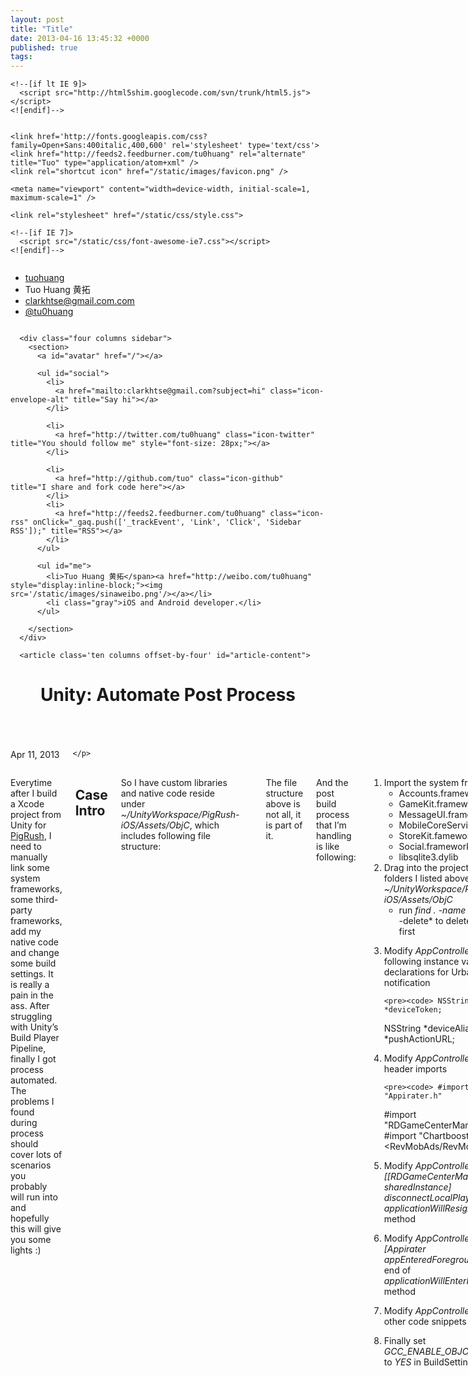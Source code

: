 ```yaml
---
layout: post
title: "Title"
date: 2013-04-16 13:45:32 +0000
published: true
tags:
---
```


<!doctype html>
<!--[if lt IE 7 ]><html class="ie ie6" lang="en"> <![endif]-->
<!--[if IE 7 ]><html class="ie ie7" lang="en"> <![endif]-->
<!--[if IE 8 ]><html class="ie ie8" lang="en"> <![endif]-->
<!--[if (gte IE 9)|!(IE)]><!--> 	
<html lang="en"> 
<!--<![endif]-->
  <head>
    <meta charset="utf-8" />
	<meta http-equiv="Content-Type" content="text/html; charset=UTF-8" >
    <meta http-equiv="X-UA-Compatible" content="IE=edge,chrome=1" />	<!-- Force Latest IE rendering engine -->
    <title>Unity: Automate Post Process</title>

    <!--[if lt IE 9]>
      <script src="http://html5shim.googlecode.com/svn/trunk/html5.js"></script>
    <![endif]-->


    <link href='http://fonts.googleapis.com/css?family=Open+Sans:400italic,400,600' rel='stylesheet' type='text/css'>
    <link href="http://feeds2.feedburner.com/tu0huang" rel="alternate" title="Tuo" type="application/atom+xml" /> 
    <link rel="shortcut icon" href="/static/images/favicon.png" />

    <meta name="viewport" content="width=device-width, initial-scale=1, maximum-scale=1" /> 

    <link rel="stylesheet" href="/static/css/style.css">

    <!--[if IE 7]>
      <script src="/static/css/font-awesome-ie7.css"></script>
    <![endif]-->
  </head>
  <body>
    <div class="container">	
      <div id='mobile' class='two columns hidden'>
        <ul>
          <li><a href='/'>tuohuang</a></li>
          <li><span class="gray">Tuo Huang 黄拓</span></li>
          <li><a href="mailto:clarkhtse@gmail.com.com">clarkhtse@gmail.com.com</a></li>
          <li><a href="http://twitter.com/tu0huang">@tu0huang</a></li>
        </ul>
      </div>

      <div class="four columns sidebar">
        <section>
          <a id="avatar" href="/"></a>

          <ul id="social">
            <li>
              <a href="mailto:clarkhtse@gmail.com?subject=hi" class="icon-envelope-alt" title="Say hi"></a>
            </li>

            <li>
              <a href="http://twitter.com/tu0huang" class="icon-twitter" title="You should follow me" style="font-size: 28px;"></a>
            </li>

            <li>
              <a href="http://github.com/tuo" class="icon-github"  title="I share and fork code here"></a>
            </li>
            <li>
              <a href="http://feeds2.feedburner.com/tu0huang" class="icon-rss" onClick="_gaq.push(['_trackEvent', 'Link', 'Click', 'Sidebar RSS']);" title="RSS"></a>
            </li>
          </ul>

          <ul id="me">
            <li>Tuo Huang 黄拓</span><a href="http://weibo.com/tu0huang" style="display:inline-block;"><img src='/static/images/sinaweibo.png'/></a></li>
            <li class="gray">iOS and Android developer.</li>
          </ul>

        </section>
      </div>

      <article class='ten columns offset-by-four' id="article-content">
  <header class="ten columns" id="article-header">
    <h1>Unity: Automate Post Process</h1>
  </header>

  <div class='ten columns gray' id="date-header">
    <p>
      Apr 11, 2013
  
    </p>

  </div>

  <div class="ten columns" id="article-content">
    <p>Everytime after I build a Xcode project from Unity for <a href="http://reigngames.com/pigrush/">PigRush</a>, I need to manually link some system frameworks, some third-party frameworks, add my native code and change some build settings. It is really a pain in the ass. After struggling with Unity&rsquo;s Build Player Pipeline, finally I got process automated. The problems I found during process should cover lots of scenarios you probably will run into and hopefully this will give you some lights :)</p>

<h2 id="case-intro">Case Intro</h2>
<p>So I have custom libraries and native code reside under <em>~/UnityWorkspace/PigRush-iOS/Assets/ObjC</em>, which includes following file structure:</p>

<pre><code>├── Chartboost
│   ├── CBAnalytics.h
│   ├── CBAnalytics.h.meta
│   ├── Chartboost.h
│   ├── Chartboost.h.meta
│   ├── libChartboost.a
│   └── libChartboost.a.meta
├── Chartboost.meta
├── FlurryAnalytics
│   ├── FlurryAnalytics.h
│   ├── FlurryAnalytics.h.meta
│   ├── libFlurryAnalytics.a
│   └── libFlurryAnalytics.a.meta
├── FlurryAnalytics.meta
├── RevMobAds.framework
│   ├── Headers -&gt; Versions/Current/Headers
│   ├── Resources -&gt; Versions/Current/Resources
│   ├── RevMobAds -&gt; Versions/Current/RevMobAds
│   ├── Versions
├── PigRushNavtiveCode
│   ├── Appirater.h
│   ├── Appirater.h.meta
│   ├── Appirater.m
│   ├── Appirater.m.meta
│   ├── EmailComposer.h
│   ├── EmailComposer.h.meta
│   ├── EmailComposer.m
│   ├── EmailComposer.m.meta
│   ├── …blablabla
│   ├── UnityNativeManager.h
│   ├── UnityNativeManager.h.meta
│   ├── UnityNativeManager.mm
│   └── UnityNativeManager.mm.meta
</code></pre>

<p>The file structure above is not all, it is part of it.</p>

<p>And the post build process that I&rsquo;m handling is like following:</p>

<ol>
  <li>Import the system frameworks
    <ul>
      <li>Accounts.framework (<em>optional</em>) </li>
      <li>GameKit.framework (<em>optional</em>)</li>
      <li>MessageUI.framework</li>
      <li>MobileCoreServices.framework</li>
      <li>StoreKit.famework</li>
      <li>Social.framework (<em>optional</em>)</li>
      <li>libsqlite3.dylib</li>
    </ul>
  </li>
  <li>Drag into the project all files and folders I listed above from <em>~/UnityWorkspace/PigRush-iOS/Assets/ObjC</em>
    <ul>
      <li>run <em>find . -name &lsquo;</em>.meta&rsquo; -type f -delete* to delete .meta files first</li>
    </ul>
  </li>
  <li>
    <p>Modify <em>AppController.h</em> to add following instance variable declarations for UrbanArship push notification</p>

    <pre><code> NSString *deviceToken;
 NSString *deviceAlias;
 NSString *pushActionURL;    
</code></pre>
  </li>
  <li>
    <p>Modify <em>AppController.mm</em> to add header imports</p>

    <pre><code> #import "Appirater.h"
 #import "RDGameCenterManager.h"
 #import "Chartboost.h"
 #import &lt;RevMobAds/RevMobAds.h&gt;
</code></pre>
  </li>
  <li>
    <p>Modify <em>AppController.mm</em> to add <em>[[RDGameCenterManager sharedInstance] disconnectLocalPlayer];</em> to end of <em>applicationWillResignActive</em> method </p>
  </li>
  <li>
    <p>Modify <em>AppController.mm</em> to add <em>[Appirater appEnteredForeground:YES];</em> to end of <em>applicationWillEnterForeground</em> method </p>
  </li>
  <li>
    <p>Modify <em>AppController.mm</em>  to add other code snippets </p>
  </li>
  <li>Finally set <em>GCC_ENABLE_OBJC_EXCEPTIONS</em> to <em>YES</em> in BuildSettings</li>
</ol>

<p>Imagine everytime, you build from Unity and you have to do those steps, it is very paninful process.</p>

<h2 id="solution">Solution</h2>

<p>Note: You can find complete code in my github repo: <a href="https://github.com/tuo/UnityAutomatePostProcess">UnityAutomatePostProcess</a>.</p>

<p>As Unity <a href="http://docs.unity3d.com/Documentation/ScriptReference/PostProcessBuildAttribute.html">PostProcessBuildAttribute</a> reference says, </p>

<blockquote>
  <p>Add this attribute to a method to get a notification just after building the player.</p>
</blockquote>

<p>&ndash; which means that we can use this meta tag to register with Unity engine to kick off post build process.Also notice:</p>

<blockquote>
  <p>This is an editor class. To use it you have to place your script in Assets/Editor inside your project folder. </p>
</blockquote>

<p>Pretty straightforward. </p>

<p>Given that we&rsquo;re gonna play around xcode project file, it looks like using python is good option(as it is built-in supported on Mac). So what this callback script is just simply calling our <em>post_process.py</em>. We create a file <em>CustomPostprocessScript.cs</em> under <em>~/UnityWorkspace/PigRush-iOS/Assets/Editor</em>:</p>

<div class="highlight"><pre><code class="csharp">    <span class="cp">#if UNITY_IPHONE</span>
<span class="k">using</span> <span class="nn">UnityEngine</span><span class="p">;</span>
<span class="k">using</span> <span class="nn">UnityEditor</span><span class="p">;</span>
<span class="k">using</span> <span class="nn">UnityEditor.Callbacks</span><span class="p">;</span>
<span class="k">using</span> <span class="nn">System</span><span class="p">;</span>
<span class="k">using</span> <span class="nn">System.Diagnostics</span><span class="p">;</span>

<span class="k">public</span> <span class="k">class</span> <span class="nc">CustomPostprocessScript</span> <span class="p">:</span> <span class="n">MonoBehaviour</span>
<span class="p">{</span>
<span class="na">	[PostProcessBuild]</span>
	<span class="k">public</span> <span class="k">static</span> <span class="k">void</span> <span class="nf">OnPostprocessBuild</span><span class="p">(</span><span class="n">BuildTarget</span> <span class="n">target</span><span class="p">,</span> <span class="kt">string</span> <span class="n">pathToBuildProject</span><span class="p">)</span>
	<span class="p">{</span>        
		<span class="n">UnityEngine</span><span class="p">.</span><span class="n">Debug</span><span class="p">.</span><span class="n">Log</span><span class="p">(</span><span class="s">&quot;----Custome Script---Executing post process build phase.&quot;</span><span class="p">);</span> 		
		<span class="kt">string</span> <span class="n">objCPath</span> <span class="p">=</span> <span class="n">Application</span><span class="p">.</span><span class="n">dataPath</span> <span class="p">+</span> <span class="s">&quot;/ObjC&quot;</span><span class="p">;</span>
		<span class="n">Process</span> <span class="n">myCustomProcess</span> <span class="p">=</span> <span class="k">new</span> <span class="n">Process</span><span class="p">();</span>		
		<span class="n">myCustomProcess</span><span class="p">.</span><span class="n">StartInfo</span><span class="p">.</span><span class="n">FileName</span> <span class="p">=</span> <span class="s">&quot;python&quot;</span><span class="p">;</span>
        <span class="n">myCustomProcess</span><span class="p">.</span><span class="n">StartInfo</span><span class="p">.</span><span class="n">Arguments</span> <span class="p">=</span> <span class="kt">string</span><span class="p">.</span><span class="n">Format</span><span class="p">(</span><span class="s">&quot;Assets/Editor/post_process.py \&quot;{0}\&quot; \&quot;{1}\&quot;&quot;</span><span class="p">,</span> <span class="n">pathToBuildProject</span><span class="p">,</span> <span class="n">objCPath</span><span class="p">);</span>
        <span class="n">myCustomProcess</span><span class="p">.</span><span class="n">StartInfo</span><span class="p">.</span><span class="n">UseShellExecute</span> <span class="p">=</span> <span class="k">false</span><span class="p">;</span>
        <span class="n">myCustomProcess</span><span class="p">.</span><span class="n">StartInfo</span><span class="p">.</span><span class="n">RedirectStandardOutput</span> <span class="p">=</span> <span class="k">false</span><span class="p">;</span>
		<span class="n">myCustomProcess</span><span class="p">.</span><span class="n">Start</span><span class="p">();</span> 
		<span class="n">myCustomProcess</span><span class="p">.</span><span class="n">WaitForExit</span><span class="p">();</span>
		<span class="n">UnityEngine</span><span class="p">.</span><span class="n">Debug</span><span class="p">.</span><span class="n">Log</span><span class="p">(</span><span class="s">&quot;----Custome Script--- Finished executing post process build phase.&quot;</span><span class="p">);</span>  		
       
	<span class="p">}</span>
<span class="p">}</span>
    <span class="cp">#endif</span>
</code></pre></div>

<p>Here the <em>pathToBuildProject</em> is like <em>~/UnityWorkspace/XCode/PigRush-XCode</em> and <em>objCPath</em> is the path referring to the folder that our custom libraries and native code reside in(<em>~/UnityWorkspace/PigRush-iOS/Assets/ObjC</em>).</p>

<p>Then we dive into our magic <em>post_process.py</em> script.</p>

<div class="highlight"><pre><code class="python"><span class="kn">import</span> <span class="nn">os</span>
<span class="kn">from</span> <span class="nn">sys</span> <span class="kn">import</span> <span class="n">argv</span>
<span class="kn">from</span> <span class="nn">mod_pbxproj</span> <span class="kn">import</span> <span class="n">XcodeProject</span>
<span class="kn">import</span> <span class="nn">appcontroller</span>
<span class="n">path</span> <span class="o">=</span> <span class="n">argv</span><span class="p">[</span><span class="mi">1</span><span class="p">]</span>
<span class="n">fileToAddPath</span> <span class="o">=</span> <span class="n">argv</span><span class="p">[</span><span class="mi">2</span><span class="p">]</span>
    <span class="c">#path: /Users/tuo/UnityWorkspace/XCode/PigRush-XCode-Test1    </span>
<span class="k">print</span><span class="p">(</span><span class="s">&#39;post_process.py xcode build path --&gt; &#39;</span> <span class="o">+</span> <span class="n">path</span><span class="p">)</span>
<span class="k">print</span><span class="p">(</span><span class="s">&#39;post_process.py third party files path --&gt; &#39;</span> <span class="o">+</span> <span class="n">fileToAddPath</span><span class="p">)</span>    
    <span class="c">#Before execute this, you better add a check to see whether your change already exist or not, as if user</span>
    <span class="n">select</span> <span class="o">*</span><span class="n">Append</span><span class="o">*</span> <span class="n">rather</span> <span class="n">than</span> <span class="o">*</span><span class="n">Replace</span><span class="o">*</span> <span class="ow">in</span> <span class="n">Unity</span> <span class="n">when</span> <span class="n">build</span><span class="p">,</span> <span class="n">this</span> <span class="n">will</span> <span class="n">save</span> <span class="n">you</span> <span class="n">time</span> <span class="ow">and</span> <span class="n">avoid</span> <span class="n">duplicates</span><span class="o">.</span> 
    
<span class="k">print</span><span class="p">(</span><span class="s">&#39;Step 1: add system libraries &#39;</span><span class="p">)</span>
    <span class="c">#if framework is optional, add `weak=True`</span>
<span class="n">project</span> <span class="o">=</span> <span class="n">XcodeProject</span><span class="o">.</span><span class="n">Load</span><span class="p">(</span><span class="n">path</span> <span class="o">+</span><span class="s">&#39;/Unity-iPhone.xcodeproj/project.pbxproj&#39;</span><span class="p">)</span>
<span class="n">project</span><span class="o">.</span><span class="n">add_file</span><span class="p">(</span><span class="s">&#39;System/Library/Frameworks/CoreTelephony.framework&#39;</span><span class="p">,</span> <span class="n">tree</span><span class="o">=</span><span class="s">&#39;SDKROOT&#39;</span><span class="p">)</span>
<span class="n">project</span><span class="o">.</span><span class="n">add_file</span><span class="p">(</span><span class="s">&#39;System/Library/Frameworks/MobileCoreServices.framework&#39;</span><span class="p">,</span> <span class="n">tree</span><span class="o">=</span><span class="s">&#39;SDKROOT&#39;</span><span class="p">)</span>
<span class="n">project</span><span class="o">.</span><span class="n">add_file</span><span class="p">(</span><span class="s">&#39;System/Library/Frameworks/StoreKit.framework&#39;</span><span class="p">,</span> <span class="n">tree</span><span class="o">=</span><span class="s">&#39;SDKROOT&#39;</span><span class="p">)</span>
<span class="n">project</span><span class="o">.</span><span class="n">add_file</span><span class="p">(</span><span class="s">&#39;System/Library/Frameworks/Social.framework&#39;</span><span class="p">,</span> <span class="n">tree</span><span class="o">=</span><span class="s">&#39;SDKROOT&#39;</span><span class="p">,</span> <span class="n">weak</span><span class="o">=</span><span class="bp">True</span><span class="p">)</span>
<span class="n">project</span><span class="o">.</span><span class="n">add_file</span><span class="p">(</span><span class="s">&#39;usr/lib/libsqlite3.dylib&#39;</span><span class="p">,</span> <span class="n">tree</span><span class="o">=</span><span class="s">&#39;SDKROOT&#39;</span><span class="p">)</span>

<span class="k">print</span><span class="p">(</span><span class="s">&#39;Step 2: add custom libraries and native code to xcode, exclude any .meta file&#39;</span><span class="p">)</span>
<span class="n">files_in_dir</span> <span class="o">=</span> <span class="n">os</span><span class="o">.</span><span class="n">listdir</span><span class="p">(</span><span class="n">fileToAddPath</span><span class="p">)</span>
<span class="k">for</span> <span class="n">f</span> <span class="ow">in</span> <span class="n">files_in_dir</span><span class="p">:</span>    
    <span class="k">if</span> <span class="ow">not</span> <span class="n">f</span><span class="o">.</span><span class="n">startswith</span><span class="p">(</span><span class="s">&#39;.&#39;</span><span class="p">):</span> <span class="c">#exclude .DS_STORE on mac</span>
    <span class="k">print</span> <span class="n">f</span>        
    <span class="n">pathname</span> <span class="o">=</span> <span class="n">os</span><span class="o">.</span><span class="n">path</span><span class="o">.</span><span class="n">join</span><span class="p">(</span><span class="n">fileToAddPath</span><span class="p">,</span> <span class="n">f</span><span class="p">)</span>
    <span class="n">fileName</span><span class="p">,</span> <span class="n">fileExtension</span> <span class="o">=</span> <span class="n">os</span><span class="o">.</span><span class="n">path</span><span class="o">.</span><span class="n">splitext</span><span class="p">(</span><span class="n">pathname</span><span class="p">)</span>
    <span class="k">if</span> <span class="ow">not</span> <span class="n">fileExtension</span> <span class="o">==</span> <span class="s">&#39;.meta&#39;</span><span class="p">:</span> <span class="c">#skip .meta file</span>
        <span class="k">if</span> <span class="n">os</span><span class="o">.</span><span class="n">path</span><span class="o">.</span><span class="n">isfile</span><span class="p">(</span><span class="n">pathname</span><span class="p">):</span>
            <span class="k">print</span> <span class="s">&quot;is file : &quot;</span> <span class="o">+</span> <span class="n">pathname</span>
            <span class="n">project</span><span class="o">.</span><span class="n">add_file</span><span class="p">(</span><span class="n">pathname</span><span class="p">)</span>
        <span class="k">if</span> <span class="n">os</span><span class="o">.</span><span class="n">path</span><span class="o">.</span><span class="n">isdir</span><span class="p">(</span><span class="n">pathname</span><span class="p">):</span>
            <span class="k">print</span> <span class="s">&quot;is dir : &quot;</span> <span class="o">+</span> <span class="n">pathname</span>
            <span class="n">project</span><span class="o">.</span><span class="n">add_folder</span><span class="p">(</span><span class="n">pathname</span><span class="p">,</span> <span class="n">excludes</span><span class="o">=</span><span class="p">[</span><span class="s">&quot;^.*\.meta$&quot;</span><span class="p">])</span>

<span class="k">print</span><span class="p">(</span><span class="s">&#39;Step 3: modify the AppController&#39;</span><span class="p">)</span>
<span class="n">appcontroller</span><span class="o">.</span><span class="n">touch_implementation</span><span class="p">(</span><span class="n">path</span> <span class="o">+</span> <span class="s">&#39;/Classes/AppController.mm&#39;</span><span class="p">)</span>
<span class="n">appcontroller</span><span class="o">.</span><span class="n">touch_header</span><span class="p">(</span><span class="n">path</span> <span class="o">+</span> <span class="s">&#39;/Classes/AppController.h&#39;</span><span class="p">)</span>

<span class="k">print</span><span class="p">(</span><span class="s">&#39;Step 4: change build setting&#39;</span><span class="p">)</span>
<span class="n">project</span><span class="o">.</span><span class="n">add_other_buildsetting</span><span class="p">(</span><span class="s">&#39;GCC_ENABLE_OBJC_EXCEPTIONS&#39;</span><span class="p">,</span> <span class="s">&#39;YES&#39;</span><span class="p">)</span>

<span class="k">print</span><span class="p">(</span><span class="s">&#39;Step 5: save our change to xcode project file&#39;</span><span class="p">)</span>
<span class="k">if</span> <span class="n">project</span><span class="o">.</span><span class="n">modified</span><span class="p">:</span>
    <span class="n">project</span><span class="o">.</span><span class="n">backup</span><span class="p">()</span>
    <span class="n">project</span><span class="o">.</span><span class="n">saveFormat3_2</span><span class="p">()</span>
</code></pre></div>

<p>Code is pretty self-explanatory.</p>

<p>Because that we need to mess around with xcode project file, we better use some existing script to do it. And there is one I found which is pretty good: <a href="https://bitbucket.org/icalderon/mod-pbxproj">Mod PBXProj</a> (The script I refere here doesn&rsquo;t support change build setings and has some problem with escape library search path, you can download good one from my github). </p>

<p>The most complicted code would be in the Step 3, which we modified our AppController. This is place you probably do:</p>

<ul>
  <li>add instance variables delcarations in AppController.h</li>
  <li>add code snippet to begin of specfic method in AppController.mm</li>
  <li>add code snippet to end of specfic method in AppController.mm</li>
  <li>add methods to end of AppController.mm</li>
</ul>

<p>Because you probably need modify that file constantly, it would be great there is flexible and easy way to do it.</p>

<p>Let&rsquo;s look at part of <em>appcontroller.py</em>:</p>

<div class="highlight"><pre><code class="python"> 
    <span class="c">#!/usr/bin/python</span>
<span class="kn">import</span> <span class="nn">sys</span>
<span class="kn">import</span> <span class="nn">os</span>

<span class="k">def</span> <span class="nf">process_app_controller_wrapper</span><span class="p">(</span><span class="n">appcontroller_filename</span><span class="p">,</span> <span class="n">newContent</span><span class="p">,</span> <span class="n">methodSignatures</span><span class="p">,</span> <span class="n">valuesToAppend</span><span class="p">,</span> <span class="n">positionsInMethod</span><span class="p">,</span> <span class="n">contentToAppend</span><span class="o">=</span><span class="bp">None</span><span class="p">):</span>
    <span class="n">appcontroller</span> <span class="o">=</span> <span class="nb">open</span><span class="p">(</span><span class="n">appcontroller_filename</span><span class="p">,</span> <span class="s">&#39;r&#39;</span><span class="p">)</span>
    <span class="n">lines</span> <span class="o">=</span> <span class="n">appcontroller</span><span class="o">.</span><span class="n">readlines</span><span class="p">()</span>
    <span class="n">appcontroller</span><span class="o">.</span><span class="n">close</span><span class="p">()</span>
    <span class="n">found</span> <span class="o">=</span> <span class="bp">False</span>    
    <span class="n">foundIndex</span> <span class="o">=</span> <span class="o">-</span><span class="mi">1</span>
    <span class="k">for</span> <span class="n">line</span> <span class="ow">in</span> <span class="n">lines</span><span class="p">:</span>         
        <span class="k">print</span> <span class="n">line</span>
        <span class="n">newContent</span> <span class="o">+=</span> <span class="n">line</span>
        <span class="k">for</span> <span class="n">idx</span><span class="p">,</span> <span class="n">val</span> <span class="ow">in</span> <span class="nb">enumerate</span><span class="p">(</span><span class="n">methodSignatures</span><span class="p">):</span>
            <span class="k">print</span> <span class="n">idx</span><span class="p">,</span> <span class="n">val</span>
            <span class="k">if</span> <span class="p">(</span><span class="n">line</span><span class="o">.</span><span class="n">strip</span><span class="p">()</span> <span class="o">==</span> <span class="n">val</span><span class="p">):</span>
                <span class="k">print</span> <span class="s">&quot;founded match method: &quot;</span> <span class="o">+</span> <span class="n">val</span>
                <span class="n">foundIndex</span> <span class="o">=</span> <span class="n">idx</span>
                <span class="n">found</span> <span class="o">=</span> <span class="bp">True</span>
        <span class="k">if</span> <span class="n">found</span> <span class="p">:</span>
            <span class="k">if</span> <span class="n">positionsInMethod</span><span class="p">[</span><span class="n">foundIndex</span><span class="p">]</span> <span class="o">==</span> <span class="s">&#39;begin&#39;</span> <span class="ow">and</span> <span class="n">line</span><span class="o">.</span><span class="n">strip</span><span class="p">()</span> <span class="o">==</span> <span class="s">&#39;{&#39;</span><span class="p">:</span>
                <span class="k">print</span> <span class="s">&quot;add code to resign body&quot;</span>
                <span class="n">newContent</span> <span class="o">+=</span> <span class="p">(</span><span class="s">&quot;</span><span class="se">\n\t</span><span class="s">&quot;</span> <span class="o">+</span> <span class="n">valuesToAppend</span><span class="p">[</span><span class="n">foundIndex</span><span class="p">]</span> <span class="o">+</span> <span class="s">&quot;</span><span class="se">\n\n</span><span class="s">&quot;</span><span class="p">)</span>
                <span class="n">found</span> <span class="o">=</span> <span class="bp">False</span>
            <span class="k">if</span> 	<span class="n">positionsInMethod</span><span class="p">[</span><span class="n">foundIndex</span><span class="p">]</span> <span class="o">==</span> <span class="s">&#39;end&#39;</span> <span class="ow">and</span> <span class="n">line</span><span class="o">.</span><span class="n">strip</span><span class="p">()</span> <span class="o">==</span> <span class="s">&#39;}&#39;</span><span class="p">:</span>
                <span class="n">newContent</span> <span class="o">=</span> <span class="n">newContent</span><span class="p">[:</span><span class="o">-</span><span class="mi">3</span><span class="p">]</span>
                <span class="n">newContent</span> <span class="o">+=</span> <span class="p">(</span><span class="s">&quot;</span><span class="se">\n\n\t</span><span class="s">&quot;</span> <span class="o">+</span> <span class="n">valuesToAppend</span><span class="p">[</span><span class="n">foundIndex</span><span class="p">]</span> <span class="o">+</span> <span class="s">&quot;</span><span class="se">\n</span><span class="s">&quot;</span><span class="p">)</span>
                <span class="n">newContent</span> <span class="o">+=</span> <span class="s">&quot;}</span><span class="se">\n</span><span class="s">&quot;</span>
                <span class="n">foundWillResignActive</span> <span class="o">=</span> <span class="bp">False</span>
        <span class="k">if</span> <span class="n">line</span><span class="o">.</span><span class="n">strip</span><span class="p">()</span> <span class="o">==</span> <span class="s">&#39;@end&#39;</span> <span class="ow">and</span> <span class="p">(</span><span class="ow">not</span> <span class="n">contentToAppend</span> <span class="ow">is</span> <span class="bp">None</span><span class="p">):</span>
                <span class="n">newContent</span> <span class="o">=</span> <span class="n">newContent</span><span class="p">[:</span><span class="o">-</span><span class="mi">6</span><span class="p">]</span>
                <span class="n">newContent</span> <span class="o">+=</span> <span class="p">(</span><span class="s">&quot;</span><span class="se">\n\n\t</span><span class="s">&quot;</span> <span class="o">+</span> <span class="n">contentToAppend</span> <span class="o">+</span> <span class="s">&quot;</span><span class="se">\n</span><span class="s">&quot;</span><span class="p">)</span>
                <span class="n">newContent</span> <span class="o">+=</span> <span class="s">&quot;@end&quot;</span>                          
            
    <span class="k">print</span> <span class="s">&quot;-------done loop close stream and content: &quot;</span> <span class="o">+</span> <span class="n">newContent</span>                   
    <span class="n">appcontroller</span> <span class="o">=</span> <span class="nb">open</span><span class="p">(</span><span class="n">appcontroller_filename</span><span class="p">,</span> <span class="s">&#39;w&#39;</span><span class="p">)</span>    
    <span class="n">appcontroller</span><span class="o">.</span><span class="n">write</span><span class="p">(</span><span class="n">newContent</span><span class="p">)</span>
    <span class="n">appcontroller</span><span class="o">.</span><span class="n">close</span><span class="p">()</span>        

<span class="k">def</span> <span class="nf">chartboostAndRevMob</span><span class="p">():</span>
    <span class="k">return</span> <span class="s">&#39;&#39;&#39;</span>
<span class="s">    Chartboost *cb = [Chartboost sharedChartboost];</span>
<span class="s">    cb.appId = @&quot;XXXX&quot;;</span>
<span class="s">    cb.appSignature = @&quot;XXX&quot;;</span>
<span class="s">    [cb startSession];</span>
<span class="s">    [RevMobAds startSessionWithAppID:@&quot;XXXXX&quot;]; </span>
<span class="s">    &#39;&#39;&#39;</span>
<span class="k">def</span> <span class="nf">importHeaders</span><span class="p">():</span>
    <span class="k">return</span> <span class="s">&#39;&#39;&#39;</span>
<span class="s">    #import &quot;Appirater.h&quot;</span>
<span class="s">    #import &quot;RDGameCenterManager.h&quot;</span>
<span class="s">    #import &quot;Chartboost.h&quot;</span>
<span class="s">    #import &lt;RevMobAds/RevMobAds.h&gt;</span>
<span class="s">    #import &quot;FlurryAnalytics.h&quot;</span>
<span class="s">&#39;&#39;&#39;</span>

<span class="k">def</span> <span class="nf">pushActionInstanceDeclaration</span><span class="p">():</span>
    <span class="k">return</span> <span class="s">&#39;&#39;&#39;</span>
<span class="s">	NSString *deviceTokenString;</span>
<span class="s">	NSString *deviceAlias;</span>
<span class="s">	NSString *pushActionURL;    </span>
<span class="s">    &#39;&#39;&#39;</span>
<span class="k">def</span> <span class="nf">pushActionDealloc</span><span class="p">():</span>
    <span class="k">return</span> <span class="s">&#39;&#39;&#39;</span>
<span class="s">    [deviceTokenString release];</span>
<span class="s">    [deviceAlias release];</span>
<span class="s">    [pushActionURL release];</span>
<span class="s">    &#39;&#39;&#39;</span>

<span class="k">def</span> <span class="nf">extraCodeToAddInAppControllerMMFile</span><span class="p">():</span>
    <span class="k">return</span> <span class="s">&#39;&#39;&#39;</span>
<span class="s">//blablabla</span>
<span class="s">- (void)connection:(NSURLConnection *)theConnection didFailWithError:(NSError *)error {</span>
<span class="s">    [UIApplication sharedApplication].networkActivityIndicatorVisible = NO;</span>
<span class="s">    UIAlertView *someError = [[UIAlertView alloc] initWithTitle:</span>
<span class="s">                              @&quot;Network error&quot; message: @&quot;Error registering with server&quot;</span>
<span class="s">													   delegate: self</span>
<span class="s">											  cancelButtonTitle: @&quot;Ok&quot;</span>
<span class="s">											  otherButtonTitles: nil];</span>
<span class="s">    [someError show];</span>
<span class="s">    [someError release];</span>
<span class="s">    NSLog(@&quot;ERROR: NSError query result: %@&quot;, error);</span>

<span class="s">}</span>

<span class="s">- (void)alertView:(UIAlertView *)alertView clickedButtonAtIndex:(NSInteger)buttonIndex</span>
<span class="s">{</span>
<span class="s">    NSLog(@&quot;alert button index </span><span class="si">%d</span><span class="s">&quot;, buttonIndex);</span>

<span class="s">    if(buttonIndex == 1)</span>
<span class="s">    {</span>
<span class="s">        //ok action</span>
<span class="s">        NSURL *url = [NSURL URLWithString:pushActionURL];</span>
<span class="s">        [[UIApplication sharedApplication] openURL:url];</span>
<span class="s">    }</span>

<span class="s">}</span>
<span class="s">//blablabla</span>
<span class="s">&#39;&#39;&#39;</span>
    
<span class="k">def</span> <span class="nf">touch_implementation</span><span class="p">(</span><span class="n">appcontroller_filename</span><span class="p">):</span>
    <span class="c"># appcontroller = open(appcontroller_filename, &#39;w&#39;)</span>
    <span class="c"># print(&quot; process AppController.mm add imports header&quot;)</span>
    <span class="n">newContent</span> <span class="o">=</span> <span class="n">importHeaders</span><span class="p">()</span>
     
    <span class="c">#starting line of method {</span>
    <span class="n">methodSignatures</span> <span class="o">=</span> <span class="p">[]</span>
    <span class="c">#value to append near }</span>
    <span class="n">valueToAppend</span> <span class="o">=</span> <span class="p">[]</span>
	<span class="c">#position to add insert at the beginning o</span>
    <span class="n">positionsInMethod</span> <span class="o">=</span> <span class="p">[]</span>

    <span class="n">methodSignatures</span><span class="o">.</span><span class="n">append</span><span class="p">(</span><span class="s">&#39;- (void)applicationWillEnterForeground:(UIApplication *)application&#39;</span><span class="p">)</span>
    <span class="n">valueToAppend</span><span class="o">.</span><span class="n">append</span><span class="p">(</span><span class="s">&#39;[Appirater appEnteredForeground:YES];&#39;</span><span class="p">)</span>
    <span class="n">positionsInMethod</span><span class="o">.</span><span class="n">append</span><span class="p">(</span><span class="s">&quot;end&quot;</span><span class="p">)</span>

    <span class="n">methodSignatures</span><span class="o">.</span><span class="n">append</span><span class="p">(</span><span class="s">&#39;- (void) applicationDidBecomeActive:(UIApplication*)application&#39;</span><span class="p">)</span>
    <span class="n">valueToAppend</span><span class="o">.</span><span class="n">append</span><span class="p">(</span><span class="n">chartboostAndRevMob</span><span class="p">())</span>        
    <span class="n">positionsInMethod</span><span class="o">.</span><span class="n">append</span><span class="p">(</span><span class="s">&quot;end&quot;</span><span class="p">)</span>
    
    <span class="n">methodSignatures</span><span class="o">.</span><span class="n">append</span><span class="p">(</span><span class="s">&#39;- (void) dealloc&#39;</span><span class="p">)</span>
    <span class="n">valueToAppend</span><span class="o">.</span><span class="n">append</span><span class="p">(</span><span class="n">pushActionDealloc</span><span class="p">())</span>        
    <span class="n">positionsInMethod</span><span class="o">.</span><span class="n">append</span><span class="p">(</span><span class="s">&quot;begin&quot;</span><span class="p">)</span>

    <span class="n">process_app_controller_wrapper</span><span class="p">(</span><span class="n">appcontroller_filename</span><span class="p">,</span> <span class="n">newContent</span><span class="p">,</span> <span class="n">methodSignatures</span><span class="p">,</span> <span class="n">valueToAppend</span><span class="p">,</span> <span class="n">positionsInMethod</span><span class="p">,</span> <span class="n">extraCodeToAddInAppControllerMMFile</span><span class="p">())</span>    

<span class="k">def</span> <span class="nf">touch_header</span><span class="p">(</span><span class="n">appcontroller_filename</span><span class="p">):</span>
    <span class="c"># appcontroller = open(appcontroller_filename, &#39;w&#39;)</span>
    <span class="c"># print(&quot; process AppController.mm add imports header&quot;)</span>
    <span class="n">newContent</span> <span class="o">=</span> <span class="s">&#39;&#39;</span>
    <span class="c">#starting line of method {</span>
    <span class="n">methodSignatures</span> <span class="o">=</span> <span class="p">[]</span>
    <span class="c">#value to append near }</span>
    <span class="n">valueToAppend</span> <span class="o">=</span> <span class="p">[]</span>
    <span class="n">positionsInMethod</span> <span class="o">=</span> <span class="p">[]</span>

    <span class="n">methodSignatures</span><span class="o">.</span><span class="n">append</span><span class="p">(</span><span class="s">&#39;@interface AppController : NSObject&lt;UIAccelerometerDelegate, UIApplicationDelegate&gt;&#39;</span><span class="p">)</span>
    <span class="n">valueToAppend</span><span class="o">.</span><span class="n">append</span><span class="p">(</span><span class="n">pushActionInstanceDeclaration</span><span class="p">())</span>
    <span class="n">positionsInMethod</span><span class="o">.</span><span class="n">append</span><span class="p">(</span><span class="s">&quot;begin&quot;</span><span class="p">)</span>
    <span class="n">process_app_controller_wrapper</span><span class="p">(</span><span class="n">appcontroller_filename</span><span class="p">,</span> <span class="n">newContent</span><span class="p">,</span> <span class="n">methodSignatures</span><span class="p">,</span> <span class="n">valueToAppend</span><span class="p">,</span> <span class="n">positionsInMethod</span><span class="p">)</span>    
</code></pre></div>

<p>A breif explanation is given if you need to change it later.</p>

<ol>
  <li>
    <p>add code to begin/end of specfic method, you just need to copy the method signature and add to <em>methodSignatures.append(&lsquo;some method signature&rsquo;)</em></p>
  </li>
  <li>
    <p>if the code snippet is like one line you just do it like this <em>valueToAppend.append(&lsquo;[Appirater appEnteredForeground:YES];&rsquo;)</em> ; and if code snippet is pretty long, you better put it in method like <em>def pushActionInstanceDeclaration():</em> and append it like this <em>valueToAppend.append(pushActionInstanceDeclaration())</em></p>
  </li>
  <li>
    <p>to mark the position of begin/end like <em>positionsInMethod.append(&ldquo;begin/end&rdquo;)</em></p>
  </li>
  <li>
    <p>put content to append inside <em>extraCodeToAddInAppControllerMMFile</em> and pass it as fifth parameter of <em>process_app_controller_wrapper</em></p>
  </li>
</ol>

<p>There you go. You can put the code change in your <em>appcontroller.py</em> and it is pretty easy to make changes.</p>

<h2 id="fix-library-search-path">Fix Library Search Path</h2>
<p>When I build from unity and run it in xcode, I got bunch of errors. Among them , one says that</p>

<blockquote>
  <p>ld: library not found for -lChartboost</p>
</blockquote>

<blockquote>
  <p>ld: library not found for -lFlurryAnalytics</p>
</blockquote>

<p>But I double checked the chartboost and flurry analytics static lib are indeed imported and showed in Linked Libraries of build settings.After searched on Stackoverflow, I open the build setting of xcode by going to </p>

<pre><code>"Targets"-&gt; "Build Settings" -&gt; "Library Search Paths"
</code></pre>

<p>Then you will see following settings:</p>

<pre><code>"$(SRCROOT)"
"$(SRCROOT)/Libraries"
\"$(SRCROOT)/../../PigRush-iOS/Assets/ObjC/Chartboost\"
\"$(SRCROOT)/../../PigRush-iOS/Assets/ObjC/FlurryAnalytics\"
</code></pre>

<p>WTF! The paths pointing to our custom libraries are got <em>escaped</em>. 
Then I drill down the code of <em>mod_pbxproj.py</em>, and found following snippet: </p>

<div class="highlight"><pre><code class="python"><span class="k">def</span> <span class="nf">add_search_paths</span><span class="p">(</span><span class="bp">self</span><span class="p">,</span> <span class="n">path</span><span class="p">,</span> <span class="n">base</span><span class="p">,</span> <span class="n">key</span><span class="p">,</span> <span class="n">recursive</span><span class="o">=</span><span class="bp">True</span><span class="p">,</span> <span class="n">escape</span><span class="o">=</span><span class="bp">True</span><span class="p">):</span>
	<span class="n">modified</span> <span class="o">=</span> <span class="bp">False</span>
    <span class="c">#blabla</span>
	<span class="k">if</span> <span class="n">escape</span> <span class="p">:</span>
		<span class="k">if</span> <span class="bp">self</span><span class="p">[</span><span class="n">base</span><span class="p">][</span><span class="n">key</span><span class="p">]</span><span class="o">.</span><span class="n">add</span><span class="p">(</span><span class="s">&#39;</span><span class="se">\\</span><span class="s">&quot;</span><span class="si">%s</span><span class="se">\\</span><span class="s">&quot;&#39;</span> <span class="o">%</span> <span class="n">path</span><span class="p">):</span><span class="c">#&#39;\\&quot;%s\\&quot;&#39; % path</span>
			<span class="n">modified</span> <span class="o">=</span> <span class="bp">True</span>
	<span class="k">else</span><span class="p">:</span>
		<span class="k">if</span> <span class="bp">self</span><span class="p">[</span><span class="n">base</span><span class="p">][</span><span class="n">key</span><span class="p">]</span><span class="o">.</span><span class="n">add</span><span class="p">(</span><span class="n">path</span><span class="p">):</span><span class="c">#&#39;\\&quot;%s\\&quot;&#39; % path</span>
			<span class="n">modified</span> <span class="o">=</span> <span class="bp">True</span>
	<span class="k">return</span> <span class="n">modified</span>
</code></pre></div>

<p>which you probably notice the <em>escape</em> flag by default is set to <em>True</em>. Then I change that flag to <em>False</em>, that error was gone :)</p>

<h2 id="done--not-yet">Done ? Not Yet</h2>
<p>But I still got lots errors in Xcode and no clue aobut what&rsquo;s going wrong. Until that I found there is another PostBuildProcess script from <a href="http://www.kamcord.com/">Kamcord</a>. Kamcord is unity package we imported for use of record and share mobile gameplay video. </p>

<p>Kamcord also has PostBuildProcess script under Assets/Editor folder, which is like following:</p>

<div class="highlight"><pre><code class="csharp"><span class="k">public</span> <span class="k">class</span> <span class="nc">KamcordPostprocessScript</span> <span class="p">:</span> <span class="n">MonoBehaviour</span>
<span class="p">{</span>

	<span class="c1">// Replaces PostprocessBuildPlayer functionality</span>
<span class="na">	[PostProcessBuild]</span>
	<span class="k">public</span> <span class="k">static</span> <span class="k">void</span> <span class="nf">OnPostprocessBuild</span><span class="p">(</span><span class="n">BuildTarget</span> <span class="n">target</span><span class="p">,</span> <span class="kt">string</span> <span class="n">pathToBuildProject</span><span class="p">)</span>
	<span class="p">{</span>
		<span class="n">UnityEngine</span><span class="p">.</span><span class="n">Debug</span><span class="p">.</span><span class="n">Log</span> <span class="p">(</span><span class="s">&quot;--- Kamcord --- Executing post process build phase.&quot;</span><span class="p">);</span>		
		<span class="n">Process</span> <span class="n">p</span> <span class="p">=</span> <span class="k">new</span> <span class="n">Process</span><span class="p">();</span>
        <span class="n">p</span><span class="p">.</span><span class="n">StartInfo</span><span class="p">.</span><span class="n">FileName</span> <span class="p">=</span> <span class="s">&quot;perl&quot;</span><span class="p">;</span>
        <span class="n">p</span><span class="p">.</span><span class="n">StartInfo</span><span class="p">.</span><span class="n">Arguments</span> <span class="p">=</span> <span class="kt">string</span><span class="p">.</span><span class="n">Format</span><span class="p">(</span><span class="s">&quot;Assets/Editor/KamcordPostprocessbuildPlayer1 \&quot;{0}\&quot;&quot;</span><span class="p">,</span> <span class="n">pathToBuildProject</span><span class="p">);</span>
        <span class="n">p</span><span class="p">.</span><span class="n">StartInfo</span><span class="p">.</span><span class="n">UseShellExecute</span> <span class="p">=</span> <span class="k">false</span><span class="p">;</span>
        <span class="n">p</span><span class="p">.</span><span class="n">StartInfo</span><span class="p">.</span><span class="n">RedirectStandardOutput</span> <span class="p">=</span> <span class="k">false</span><span class="p">;</span>
        <span class="n">p</span><span class="p">.</span><span class="n">Start</span><span class="p">();</span>		
        <span class="n">p</span><span class="p">.</span><span class="n">WaitForExit</span><span class="p">();</span>		
		<span class="n">UnityEngine</span><span class="p">.</span><span class="n">Debug</span><span class="p">.</span><span class="n">Log</span><span class="p">(</span><span class="s">&quot;--- Kamcord --- Finished executing post process build phase.&quot;</span><span class="p">);</span> 
	<span class="p">}</span>
<span class="p">}</span>
</code></pre></div>

<p>It just executes a perl script, which basically just add Kamcord.framework and related resources to xcode.</p>

<p>Let&rsquo;s look the <em>Link Library With Libraries</em>, we found that Kamcord.framework is missing! But if we remove our custom script, it is showing.</p>

<p>Now we had two post build process scripts. Pretty bad, as we dont&rsquo; know the order it will get executed. And the problem that Kamdcord.framework is missing, maybe is because of orders of execution of scripts.</p>

<p>By taking a look at logs of Unity app, we found actually our <em>CustomPostprocessScript.cs</em> runs before <em>KamcordPostprocessScript.cs</em>. (I will talk about how to check the logs from <em>print</em> in python and <em>UnityEngine.Debug.Log</em> in Unity, which it is handy when debugging).</p>

<p>What I want to do here is make sure our custom script always run after other scripts. Because if we execute our script first, then we have no idea what other script is gonna modify, which possibily screws up everything.</p>

<p>Is there any way specify the order of execution of script ? Yes, from <a href="http://www.ikriz.nl/2012/06/18/unity-post-process-mayhem/">Unity Post Process Mayhem</a>, I found that </p>

<pre><code>[PostProcessBuild(0)] // &lt;- this is where the magic happens
public static void OnPostProcessBuildFirst(BuildTarget target, string path)
{
    Debug.Log("I get Executed First");
}
</code></pre>

<blockquote>
  <p>NB: -10 is a higher priority than 100, the default priority is 1</p>
</blockquote>

<p>Cool, then we can go back to our <em>CustomPostprocessScript.cs</em> and modify <em>[PostProcessBuild]</em> to <em>[PostProcessBuild(100)]</em>. Then we make sure our script always run after other scripts.</p>

<p>You can see the benefits of coding our post process in a sepearate file. By doing this way, we make sure when we update other package like Kamcord, no matter when they change in their script, it won&rsquo;t affect our custom script.</p>

<h2 id="tips">Tips</h2>
<p>To look the logs of post build process scripts, like <em>print</em> in python, you can follow steps: </p>

<pre><code>open *Console* from spotlight --&gt; left panel FILES *~/Library/Logs* --&gt; expand to *Unity* --&gt; click *Editor.log*
</code></pre>

<p>Then you can see logs of Unity. It is also quite usefull when the Unity is freezing, and you want know whether it is really &lsquo;dead&rsquo;.  </p>

<p>Because the xcode project when built from Unity is like 768 M, and it takes Unity 5~10 minutes to build out, which make the process extremely painful.</p>

<p>I&rsquo;d like to suggest when testing python script, you probably just move a clean copy of AppController or pbproject file to another folder with git supported. Then you can test your script separately without everytime build from Unity.</p>

<p>Python is quite straightford to pick up, like I just spend several mintues to get familiar with its syntax and be able work on it quite easily. BTW, pay attention to the soft tabs and hard tabs when you get indentation problems.</p>

<p>You can have a complete source code here:<a href="https://github.com/tuo/UnityAutomatePostProcess">UnityAutomatePostProcess</a>.</p>

<p>Enjoy unity!</p>


  </div>
  <hr style="visibility:hidden;"/>
  
  <!--<footer class="ten columns">
    <p id='follow'>
       Follow me on <a href="http://twitter.com/tu0huang">Twitter</a> &
       <a href="http://weibo.com/tu0huang">Weibo</a>	   
    </p>
  </footer> -->
</article>

<!-- AddThis Button BEGIN -->
<div class="addthis_toolbox addthis_default_style ten columns offset-by-four" style="margin-bottom: 11px;">
	<a class="addthis_counter addthis_pill_style"></a>
</div>
<script type="text/javascript">var addthis_config = {"data_track_addressbar":true};</script>
<script type="text/javascript" src="//s7.addthis.com/js/300/addthis_widget.js#pubid=ra-50f9651243f1723a"></script>
<!-- AddThis Button END -->
<div style="margin-bottom:10px;"/>
<div id="disqus_thread" class="ten columns offset-by-four"></div>
<script type="text/javascript">
    /* * * CONFIGURATION VARIABLES: EDIT BEFORE PASTING INTO YOUR WEBPAGE * * */
    var disqus_shortname = 'tuohuang'; // required: replace example with your forum shortname
  var disqus_identifier = '/tuohuangid';
    /* * * DON'T EDIT BELOW THIS LINE * * */
    (function() {
        var dsq = document.createElement('script'); dsq.type = 'text/javascript'; dsq.async = true;
        dsq.src = 'http://' + disqus_shortname + '.disqus.com/embed.js';
        (document.getElementsByTagName('head')[0] || document.getElementsByTagName('body')[0]).appendChild(dsq);
    })();
</script>
<noscript>Please enable JavaScript to view the <a href="http://disqus.com/?ref_noscript">comments powered by Disqus.</a></noscript>

    </div>
  </body>
</html> 
